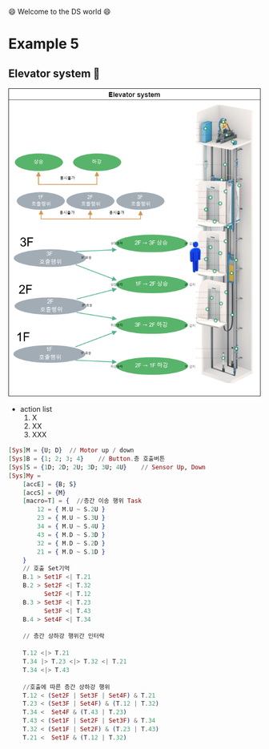:smile: Welcome to the DS world  :smile:
# Example 5 

## Elevator system :jeans:


 ![AAA](./png/tu1.dio.png)
 
  - action list 
    1. X
    2. XX
    3. XXX


```ex
[Sys]M = {U; D}  // Motor up / down
[Sys]B = {1; 2; 3; 4}    // Button.층 호출버튼
[Sys]S = {1D; 2D; 2U; 3D; 3U; 4U}    // Sensor Up, Down
[Sys]My =
    [accE] = {B; S}
    [accS] = {M}
    [macro=T] = {  //층간 이송 행위 Task
        12 = { M.U ~ S.2U }
        23 = { M.U ~ S.3U }
        34 = { M.U ~ S.4U }
        43 = { M.D ~ S.3D }
        32 = { M.D ~ S.2D }
        21 = { M.D ~ S.1D }
    }
    // 호출 Set기억 
    B.1 > Set1F <| T.21
    B.2 > Set2F <| T.32
          Set2F <| T.12
    B.3 > Set3F <| T.23
          Set3F <| T.43
    B.4 > Set4F <| T.34  
    
    // 층간 상하강 행위간 인터락
    
    T.12 <|> T.21
    T.34 |> T.23 <|> T.32 <| T.21
    T.34 <|> T.43
    
    //호출에 따른 층간 상하강 행위   
    T.12 < (Set2F | Set3F | Set4F) & T.21
    T.23 < (Set3F | Set4F) & (T.12 | T.32) 
    T.34 <  Set4F & (T.43 | T.23)
    T.43 < (Set1F | Set2F | Set3F) & T.34 
    T.32 < (Set1F | Set2F) & (T.23 | T.43)
    T.21 <  Set1F & (T.12 | T.32)
```
